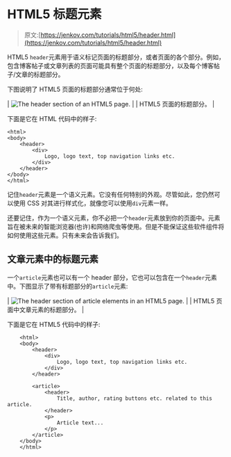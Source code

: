 # HTML5 标题元素

> 原文:[https://jenkov.com/tutorials/html5/header.html](https://jenkov.com/tutorials/html5/header.html)

HTML5 `header`元素用于语义标记页面的标题部分，或者页面的各个部分。例如，包含博客帖子或文章列表的页面可能具有整个页面的标题部分，以及每个博客帖子/文章的标题部分。

下图说明了 HTML5 页面的标题部分通常位于何处:

| ![The header section of an HTML5 page.](../Images/c2446eb6d0c7b3d8aa65e426ea77e880.png) |
| HTML5 页面的标题部分。 |

下面是它在 HTML 代码中的样子:

```
<html>
<body>
    <header>
        <div>
            Logo, logo text, top navigation links etc.
        </div>
    </header>
</body>
</html>

```

记住`header`元素是一个语义元素。它没有任何特别的外观。尽管如此，您仍然可以使用 CSS 对其进行样式化，就像您可以使用`div`元素一样。

还要记住，作为一个语义元素，你不必把一个`header`元素放到你的页面中。元素旨在被未来的智能浏览器(也许)和网络爬虫等使用。但是不能保证这些软件组件将如何使用这些元素。只有未来会告诉我们。

## 文章元素中的标题元素

一个`article`元素也可以有一个 header 部分，它也可以包含在一个`header`元素中。下图显示了带有标题部分的`article`元素:

| ![The header section of article elements in an HTML5 page.](../Images/ddeb0b49d97fb987c9871e8d20760105.png) |
| HTML5 页面中文章元素的标题部分。 |

下面是它在 HTML5 代码中的样子:

```
    <html>
    <body>
        <header>
            <div>
                Logo, logo text, top navigation links etc.
            </div>
        </header>

        <article>
            <header>
                Title, author, rating buttons etc. related to this article.
            </header>
            <p>
                Article text...
            </p>
        </article>
    </body>
    </html>

```
